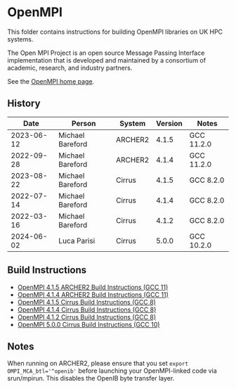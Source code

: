 OpenMPI
=======

This folder contains instructions for building OpenMPI libraries on UK HPC systems.

The Open MPI Project is an open source Message Passing Interface implementation that is
developed and maintained by a consortium of academic, research, and industry partners.

See the [OpenMPI home page](https://www.open-mpi.org/).

History
-------

 Date | Person | System | Version | Notes
 ---- | ------ | ------ | ------- | -----
 2023-06-12 | Michael Bareford | ARCHER2 | 4.1.5 | GCC 11.2.0
 2022-09-28 | Michael Bareford | ARCHER2 | 4.1.4 | GCC 11.2.0
 2023-08-22 | Michael Bareford | Cirrus | 4.1.5 | GCC 8.2.0
 2022-07-14 | Michael Bareford | Cirrus | 4.1.4 | GCC 8.2.0
 2022-03-16 | Michael Bareford | Cirrus | 4.1.2 | GCC 8.2.0
 2024-06-02 | Luca Parisi | Cirrus | 5.0.0 | GCC 10.2.0

Build Instructions
------------------

* [OpenMPI 4.1.5 ARCHER2 Build Instructions (GCC 11)](build_openmpi_4.1.5_archer2_gcc11.md)
* [OpenMPI 4.1.4 ARCHER2 Build Instructions (GCC 11)](build_openmpi_4.1.4_archer2_gcc11.md)
* [OpenMPI 4.1.5 Cirrus Build Instructions (GCC 8)](build_openmpi_4.1.5_cirrus_gcc8.md)
* [OpenMPI 4.1.4 Cirrus Build Instructions (GCC 8)](build_openmpi_4.1.4_cirrus_gcc8.md)
* [OpenMPI 4.1.2 Cirrus Build Instructions (GCC 8)](build_openmpi_4.1.2_cirrus_gcc8.md)
* [OpenMPI 5.0.0 Cirrus Build Instructions (GCC 10)](build_openmpi_5.0.0_cirrus_gcc10.md)


Notes
-----

When running on ARCHER2, please ensure that you set `export OMPI_MCA_btl='^openib'` before launching
your OpenMPI-linked code via srun/mpirun. This disables the OpenIB byte transfer layer.
